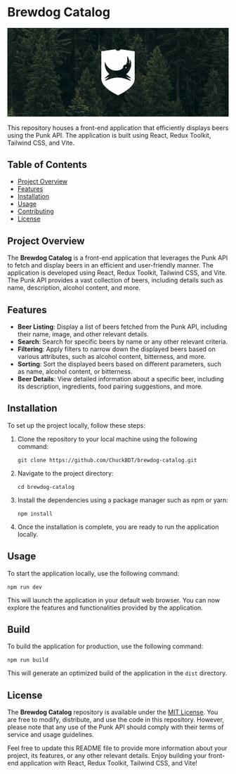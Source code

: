 # Brewdog Catalog

![Illustration](readme-illustration.webp)

This repository houses a front-end application that efficiently displays beers using the Punk API. The application is built using React, Redux Toolkit, Tailwind CSS, and Vite.

## Table of Contents

- [Project Overview](#project-overview)
- [Features](#features)
- [Installation](#installation)
- [Usage](#usage)
- [Contributing](#contributing)
- [License](#license)

## Project Overview

The **Brewdog Catalog** is a front-end application that leverages the Punk API to fetch and display beers in an efficient and user-friendly manner. The application is developed using React, Redux Toolkit, Tailwind CSS, and Vite. The Punk API provides a vast collection of beers, including details such as name, description, alcohol content, and more.

## Features

- **Beer Listing**: Display a list of beers fetched from the Punk API, including their name, image, and other relevant details.
- **Search**: Search for specific beers by name or any other relevant criteria.
- **Filtering**: Apply filters to narrow down the displayed beers based on various attributes, such as alcohol content, bitterness, and more.
- **Sorting**: Sort the displayed beers based on different parameters, such as name, alcohol content, or bitterness.
- **Beer Details**: View detailed information about a specific beer, including its description, ingredients, food pairing suggestions, and more.

## Installation

To set up the project locally, follow these steps:

1. Clone the repository to your local machine using the following command:

   ```
   git clone https://github.com/ChuckBDT/brewdog-catalog.git
   ```

2. Navigate to the project directory:

   ```
   cd brewdog-catalog
   ```

3. Install the dependencies using a package manager such as npm or yarn:

   ```
   npm install
   ```

4. Once the installation is complete, you are ready to run the application locally.

## Usage

To start the application locally, use the following command:

```
npm run dev
```

This will launch the application in your default web browser. You can now explore the features and functionalities provided by the application.

## Build

To build the application for production, use the following command:

```
npm run build
```

This will generate an optimized build of the application in the `dist` directory.

## License

The **Brewdog Catalog** repository is available under the [MIT License](LICENSE). You are free to modify, distribute, and use the code in this repository. However, please note that any use of the Punk API should comply with their terms of service and usage guidelines.

Feel free to update this README file to provide more information about your project, its features, or any other relevant details. Enjoy building your front-end application with React, Redux Toolkit, Tailwind CSS, and Vite!
